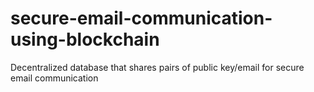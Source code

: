 # secure-email-communication-using-blockchain
Decentralized database that shares pairs of public key/email for secure email communication
